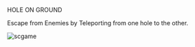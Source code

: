 HOLE ON GROUND

Escape from Enemies by Teleporting from one hole to the other.

![scgame](https://user-images.githubusercontent.com/43724427/75330778-9b821e00-58a7-11ea-9a96-7b39872f5b42.JPG)
